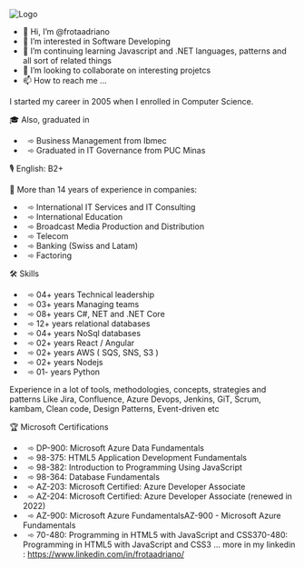 
![Logo]([https://www.canva.com/design/DAFTzzcqPU8/iuukJDRDLlsya5BLbxdO_Q/watch?utm_content=DAFTzzcqPU8&utm_campaign=designshare&utm_medium=link&utm_source=publishsharelink](https://www.canva.com/design/DAFTzzcqPU8/JiG4PzvnRbmkjnL1O2Ri8w/edit?utm_content=DAFTzzcqPU8&utm_campaign=designshare&utm_medium=link2&utm_source=sharebutton))

- 👋 Hi, I’m @frotaadriano
- 👀 I’m interested in Software Developing
- 🌱 I’m continuing learning Javascript and .NET languages, patterns and all sort of related things   
- 💞️ I’m looking to collaborate on interesting projetcs
- 📫 How to reach me ...

 I started my career in 2005 when I enrolled in Computer Science.

🎓 Also, graduated in 
-  󠁝 󠀠󠀠󠀠󠀠󠀠󠀠󠀠󠀠‍ ➾ Business Management from Ibmec
-  󠁝 󠀠󠀠󠀠󠀠󠀠󠀠󠀠󠀠‍ ➾ Graduated in IT Governance from PUC Minas
 
 🎙️ English: B2+

 💼 More than 14 years of experience in companies: 
-  󠁝 󠀠󠀠󠀠󠀠󠀠󠀠󠀠󠀠‍ ➾ International IT Services and IT Consulting
-  󠁝 󠀠󠀠󠀠󠀠󠀠󠀠󠀠󠀠‍ ➾ International Education 
-  󠁝 󠀠󠀠󠀠󠀠󠀠󠀠󠀠󠀠‍ ➾ Broadcast Media Production and Distribution
-  󠁝 󠀠󠀠󠀠󠀠󠀠󠀠󠀠󠀠‍ ➾ Telecom
-  󠁝 󠀠󠀠󠀠󠀠󠀠󠀠󠀠󠀠‍ ➾ Banking (Swiss and Latam)
-  󠁝 󠀠󠀠󠀠󠀠󠀠󠀠󠀠󠀠‍ ➾ Factoring 
 
 🛠️ Skills 
-  󠁝 󠀠󠀠󠀠󠀠󠀠󠀠󠀠󠀠‍ ➾ 04+ years Technical leadership
-  󠁝 󠀠󠀠󠀠󠀠󠀠󠀠󠀠󠀠‍ ➾ 03+ years Managing teams 
-  󠁝 󠀠󠀠󠀠󠀠󠀠󠀠󠀠󠀠‍ ➾ 08+ years C#, NET and .NET Core
-  󠁝 󠀠󠀠󠀠󠀠󠀠󠀠󠀠󠀠‍ ➾ 12+ years relational databases 
-  󠁝 󠀠󠀠󠀠󠀠󠀠󠀠󠀠󠀠‍ ➾ 04+ years NoSql databases 
-  󠁝 󠀠󠀠󠀠󠀠󠀠󠀠󠀠󠀠‍ ➾ 02+ years React / Angular
-  󠁝 󠀠󠀠󠀠󠀠󠀠󠀠󠀠󠀠‍ ➾ 02+ years AWS ( SQS, SNS, S3 ) 
-  󠁝 󠀠󠀠󠀠󠀠󠀠󠀠󠀠󠀠‍ ➾ 02+ years Nodejs
-  󠁝 󠀠󠀠󠀠󠀠󠀠󠀠󠀠󠀠‍ ➾ 01- years Python

 Experience in a lot of tools, methodologies, concepts, strategies and patterns 
 Like Jira, Confluence, Azure Devops, Jenkins, GiT, Scrum, kambam, Clean code, Design Patterns, Event-driven etc

 🏆 Microsoft Certifications

-  󠁝 󠀠󠀠󠀠󠀠󠀠󠀠󠀠󠀠‍ ➾ DP-900: Microsoft Azure Data Fundamentals 
-  󠁝 󠀠󠀠󠀠󠀠󠀠󠀠󠀠󠀠‍ ➾ 98-375: HTML5 Application Development Fundamentals 
-  󠁝 󠀠󠀠󠀠󠀠󠀠󠀠󠀠󠀠‍ ➾ 98-382: Introduction to Programming Using JavaScript 
-  󠁝 󠀠󠀠󠀠󠀠󠀠󠀠󠀠󠀠‍ ➾ 98-364: Database Fundamentals
-  󠁝 󠀠󠀠󠀠󠀠󠀠󠀠󠀠󠀠‍ ➾ AZ-203: Microsoft Certified: Azure Developer Associate
-  󠁝 󠀠󠀠󠀠󠀠󠀠󠀠󠀠󠀠‍ ➾ AZ-204: Microsoft Certified: Azure Developer Associate (renewed in 2022)
-  󠁝 󠀠󠀠󠀠󠀠󠀠󠀠󠀠󠀠‍ ➾ AZ-900: Microsoft Azure FundamentalsAZ-900 - Microsoft Azure Fundamentals 
-  󠁝 󠀠󠀠󠀠󠀠󠀠󠀠󠀠󠀠‍ ➾ 70-480: Programming in HTML5 with JavaScript and CSS370-480: Programming in HTML5 with JavaScript and CSS3 
 ... more in my linkedin : https://www.linkedin.com/in/frotaadriano/
<!---
frotaadriano/frotaadriano is a ✨ special ✨ repository because its `README.md` (this file) appears on your GitHub profile.
You can click the Preview link to take a look at your changes.
--->
